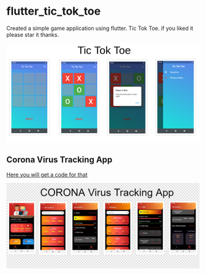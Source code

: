# flutter_tic_tok_toe

Created a simple game application using flutter. Tic Tok Toe. if you liked it please star it thanks.

![alt text](https://github.com/Shubham-Narkhede/flutter_tic_tok_toe/blob/master/tic_tok_toe.png)


## Corona Virus Tracking App

[Here you will get a code for that](https://github.com/Shubham-Narkhede/corona_virus_tracking_app)

![alt text](https://github.com/Shubham-Narkhede/corona_virus_tracking_app/blob/master/corona.png)



